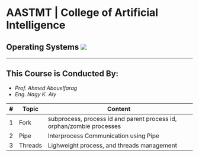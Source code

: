 # AASTMT | College of Artificial Intelligence
## Operating Systems ![](https://img.shields.io/badge/Semester-Fall--2023-orange)
---
## This Course is Conducted By:
- _Prof. Ahmed Abouelfarag_
- _Eng. Nagy K. Aly_

| # | Topic | Content |
| ------ | ------ | ------ |
| 1 | Fork | subprocess, process id and parent process id, orphan/zombie processes  |
| 2 | Pipe | Interprocess Communication using Pipe |
| 3 | Threads | Lighweight process, and threads management |

